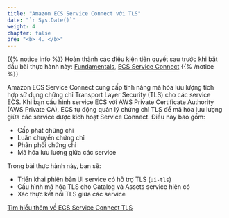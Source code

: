 ```yaml
---
title: "Amazon ECS Service Connect với TLS"
date: "`r Sys.Date()`"
weight: 4
chapter: false
pre: "<b> 4. </b>"
---
```


{{% notice info %}}
Hoàn thành các điều kiện tiên quyết sau trước khi bắt đầu bài thực hành này: [Fundamentals](https://aws-fcj-ecs-workshop.github.io/Amazon-ECS-Immersion-Day/fundamentals/), [ECS Service Connect](../3-service-connect/)
{{% /notice %}}

Amazon ECS Service Connect cung cấp tính năng mã hóa lưu lượng tích hợp sử dụng chứng chỉ Transport Layer Security (TLS) cho các service ECS. Khi bạn cấu hình service ECS với AWS Private Certificate Authority (AWS Private CA), ECS tự động quản lý chứng chỉ TLS để mã hóa lưu lượng giữa các service được kích hoạt Service Connect. Điều này bao gồm:

- Cấp phát chứng chỉ
- Luân chuyển chứng chỉ
- Phân phối chứng chỉ  
- Mã hóa lưu lượng giữa các service

Trong bài thực hành này, bạn sẽ:

- Triển khai phiên bản UI service có hỗ trợ TLS (`ui-tls`)
- Cấu hình mã hóa TLS cho Catalog và Assets service hiện có
- Xác thực kết nối TLS giữa các service

[Tìm hiểu thêm về ECS Service Connect TLS](https://docs.aws.amazon.com/AmazonECS/latest/developerguide/service-connect-tls.html)